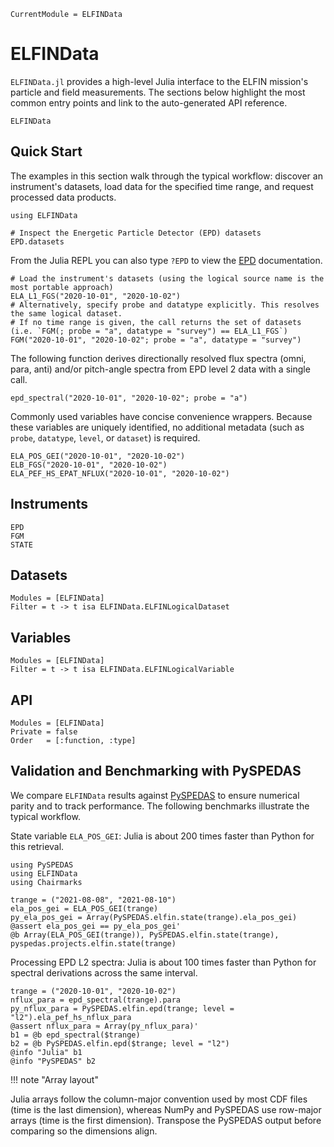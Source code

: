 ```@meta
CurrentModule = ELFINData
```

# ELFINData

`ELFINData.jl` provides a high-level Julia interface to the ELFIN mission's particle and field measurements. The sections below highlight the most common entry points and link to the auto-generated API reference.

```@docs
ELFINData
```

## Quick Start

The examples in this section walk through the typical workflow: discover an instrument's datasets, load data for the specified time range, and request processed data products.

```@example quick_start
using ELFINData

# Inspect the Energetic Particle Detector (EPD) datasets
EPD.datasets
```

From the Julia REPL you can also type `?EPD` to view the [EPD](@ref) documentation.

```@example quick_start
# Load the instrument's datasets (using the logical source name is the most portable approach)
ELA_L1_FGS("2020-10-01", "2020-10-02")
# Alternatively, specify probe and datatype explicitly. This resolves the same logical dataset.
# If no time range is given, the call returns the set of datasets (i.e. `FGM(; probe = "a", datatype = "survey") == ELA_L1_FGS`)
FGM("2020-10-01", "2020-10-02"; probe = "a", datatype = "survey")
```

The following function derives directionally resolved flux spectra (omni, para, anti) and/or pitch-angle spectra from EPD level 2 data with a single call.

```@example quick_start
epd_spectral("2020-10-01", "2020-10-02"; probe = "a")
```

Commonly used variables have concise convenience wrappers. Because these variables are uniquely identified, no additional metadata (such as `probe`, `datatype`, `level`, or `dataset`) is required.

```@example quick_start
ELA_POS_GEI("2020-10-01", "2020-10-02")
ELB_FGS("2020-10-01", "2020-10-02")
ELA_PEF_HS_EPAT_NFLUX("2020-10-01", "2020-10-02")
```

## Instruments

```@docs
EPD
FGM
STATE
```

## Datasets

```@autodocs
Modules = [ELFINData]
Filter = t -> t isa ELFINData.ELFINLogicalDataset
```

## Variables

```@autodocs
Modules = [ELFINData]
Filter = t -> t isa ELFINData.ELFINLogicalVariable
```

## API

```@autodocs
Modules = [ELFINData]
Private = false
Order   = [:function, :type]
```

## Validation and Benchmarking with PySPEDAS

We compare `ELFINData` results against [PySPEDAS](https://pyspedas.readthedocs.io/en/latest/elfin.html) to ensure numerical parity and to track performance. The following benchmarks illustrate the typical workflow.

State variable `ELA_POS_GEI`: Julia is about 200 times faster than Python for this retrieval.

```@example validation
using PySPEDAS
using ELFINData
using Chairmarks

trange = ("2021-08-08", "2021-08-10")
ela_pos_gei = ELA_POS_GEI(trange)
py_ela_pos_gei = Array(PySPEDAS.elfin.state(trange).ela_pos_gei)
@assert ela_pos_gei == py_ela_pos_gei'
@b Array(ELA_POS_GEI(trange)), PySPEDAS.elfin.state(trange), pyspedas.projects.elfin.state(trange)
```

Processing EPD L2 spectra: Julia is about 100 times faster than Python for spectral derivations across the same interval.

```@example validation
trange = ("2020-10-01", "2020-10-02")
nflux_para = epd_spectral(trange).para
py_nflux_para = PySPEDAS.elfin.epd(trange; level = "l2").ela_pef_hs_nflux_para
@assert nflux_para ≈ Array(py_nflux_para)'
b1 = @b epd_spectral($trange)
b2 = @b PySPEDAS.elfin.epd($trange; level = "l2")
@info "Julia" b1
@info "PySPEDAS" b2
```

!!! note "Array layout"

Julia arrays follow the column-major convention used by most CDF files (time is the last dimension), whereas NumPy and PySPEDAS use row-major arrays (time is the first dimension). Transpose the PySPEDAS output before comparing so the dimensions align.

